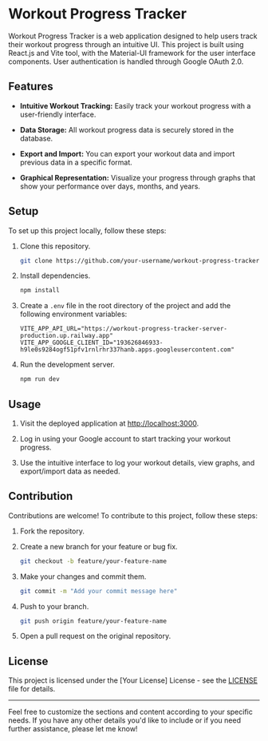 # Workout Progress Tracker

Workout Progress Tracker is a web application designed to help users track their workout progress through an intuitive UI. This project is built using React.js and Vite tool, with the Material-UI framework for the user interface components. User authentication is handled through Google OAuth 2.0.

## Features

- **Intuitive Workout Tracking:** Easily track your workout progress with a user-friendly interface.
  
- **Data Storage:** All workout progress data is securely stored in the database.

- **Export and Import:** You can export your workout data and import previous data in a specific format.

- **Graphical Representation:** Visualize your progress through graphs that show your performance over days, months, and years.

## Setup

To set up this project locally, follow these steps:

1. Clone this repository.
   ```bash
   git clone https://github.com/your-username/workout-progress-tracker-ui.git
   ```

2. Install dependencies.
   ```bash
   npm install
   ```

3. Create a `.env` file in the root directory of the project and add the following environment variables:
   ```plaintext
   VITE_APP_API_URL="https://workout-progress-tracker-server-production.up.railway.app"
   VITE_APP_GOOGLE_CLIENT_ID="193626846933-h9le0s9284ogf51pfv1rnlrhr337hanb.apps.googleusercontent.com"
   ```

4. Run the development server.
   ```bash
   npm run dev
   ```

## Usage

1. Visit the deployed application at [http://localhost:3000]([https://your-app-url.com](http://localhost:3000)).

2. Log in using your Google account to start tracking your workout progress.

3. Use the intuitive interface to log your workout details, view graphs, and export/import data as needed.

## Contribution

Contributions are welcome! To contribute to this project, follow these steps:

1. Fork the repository.

2. Create a new branch for your feature or bug fix.
   ```bash
   git checkout -b feature/your-feature-name
   ```

3. Make your changes and commit them.
   ```bash
   git commit -m "Add your commit message here"
   ```

4. Push to your branch.
   ```bash
   git push origin feature/your-feature-name
   ```

5. Open a pull request on the original repository.

## License

This project is licensed under the [Your License] License - see the [LICENSE](LICENSE) file for details.

---

Feel free to customize the sections and content according to your specific needs. If you have any other details you'd like to include or if you need further assistance, please let me know!
